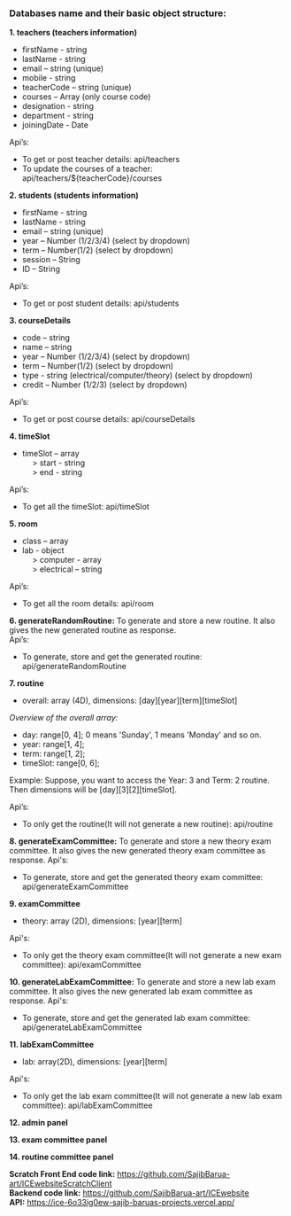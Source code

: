 ### Databases name and their basic object structure:
**1. teachers (teachers information)**  
- firstName - string  
- lastName - string  
- email – string (unique)  
- mobile - string
- teacherCode – string (unique)  
- courses – Array (only course code)  
- designation - string
- department - string
- joiningDate - Date

Api’s:  
- To get or post teacher details: api/teachers  
- To update the courses of a teacher: api/teachers/${teacherCode}/courses  
  
**2. students (students information)**  
- firstName - string  
- lastName - string  
- email – string (unique)  
- year – Number (1/2/3/4) (select by dropdown)  
- term – Number(1/2) (select by dropdown)  
- session – String  
- ID – String  

Api’s:  
- To get or post student details: api/students  

**3. courseDetails**  
- code – string  
- name – string  
- year – Number (1/2/3/4) (select by dropdown)  
- term – Number(1/2) (select by dropdown)  
- type - string (electrical/computer/theory) (select by dropdown)  
- credit – Number (1/2/3) (select by dropdown)  

Api’s:  
- To get or post course details: api/courseDetails  

**4. timeSlot**  
- timeSlot – array  
&emsp; > start - string  
&emsp; > end - string  

Api’s:  
- To get all the timeSlot: api/timeSlot  
  
**5. room**  
- class – array  
- lab - object  
&emsp; > computer - array  
&emsp; > electrical – string  

Api’s:  
- To get all the room details: api/room  
  
**6. generateRandomRoutine:** To generate and store a new routine. It also gives the new generated routine as response.  
Api’s:  
- To generate, store and get the generated routine: api/generateRandomRoutine  
  
**7. routine**  
- overall: array (4D), dimensions: [day][year][term][timeSlot]  

*Overview of the overall array:*
- day: range[0, 4]; 0 means 'Sunday', 1 means 'Monday' and so on.
- year: range[1, 4]; 
- term: range[1, 2];
- timeSlot: range[0, 6];

Example: Suppose, you want to access the Year: 3 and Term: 2 routine. Then dimensions will be [day][3][2][timeSlot].

Api’s:  
- To only get the routine(It will not generate a new routine): api/routine  

**8. generateExamCommittee:** To generate and store a new theory exam committee. It also gives the new generated theory exam committee as response.
Api's:
- To generate, store and get the generated theory exam committee: api/generateExamCommittee

**9. examCommittee**
- theory: array (2D), dimensions: [year][term]

Api's: 
- To only get the theory exam committee(It will not generate a new exam committee): api/examCommittee
  
**10. generateLabExamCommittee:** To generate and store a new lab exam committee. It also gives the new generated lab exam committee as response.
Api's:
- To generate, store and get the generated lab exam committee: api/generateLabExamCommittee

**11. labExamCommittee**
- lab: array(2D), dimensions: [year][term]

Api's: 
- To only get the lab exam committee(It will not generate a new lab exam committee): api/labExamCommittee

**12. admin panel**

**13. exam committee panel**

**14. routine committee panel**

  
**Scratch Front End code link:** https://github.com/SajibBarua-art/ICEwebsiteScratchClient  
**Backend code link:** https://github.com/SajibBarua-art/ICEwebsite  
**API:**  https://ice-6o33ig0ew-sajib-baruas-projects.vercel.app/